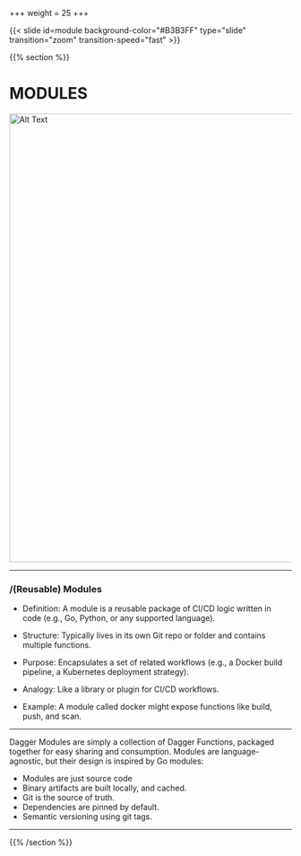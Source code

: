 +++
weight = 25
+++

{{< slide id=module background-color="#B3B3FF" type="slide" transition="zoom" transition-speed="fast" >}}

{{% section %}}

# MODULES

<img src="https://media.makeameme.org/created/modules-modules-everywhere-5bd745.jpg" alt="Alt Text" width="800" style="border: 1px; box-shadow: none;" />

---

### /(Reusable) Modules

- Definition: A module is a reusable package of CI/CD logic written in code (e.g., Go, Python, or any supported language).

- Structure: Typically lives in its own Git repo or folder and contains multiple functions.

- Purpose: Encapsulates a set of related workflows (e.g., a Docker build pipeline, a Kubernetes deployment strategy).

- Analogy: Like a library or plugin for CI/CD workflows.

- Example: A module called docker might expose functions like build, push, and scan.

---

Dagger Modules are simply a collection of Dagger Functions, packaged together for easy sharing and consumption. Modules are language-agnostic, but their design is inspired by Go modules:

- Modules are just source code
- Binary artifacts are built locally, and cached.
- Git is the source of truth.
- Dependencies are pinned by default.
- Semantic versioning using git tags.

---



{{% /section %}}
